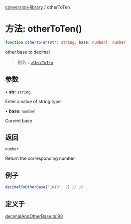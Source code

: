 [conversion-library](../globals.md) / otherToTen

# 方法: otherToTen()

```ts
function otherToTen(str: string, base: number): number
```

other base to decimal

> 别名：[`otherToTen`](otherToTen)

## 参数

• **str**: `string`

Enter a value of string type

• **base**: `number`

Current base

## 返回

`number`

Return the corresponding number

## 例子

```ts
decimalToOtherBase('1010', 2) // 10
```

## 定义于

[decimalAndOtherBase.ts:93](https://github.com/fxss5201/conversion-library/blob/9af897b733f816386974ba9caeb48523af77dce3/lib/进制转换/decimalAndOtherBase.ts#L93)
